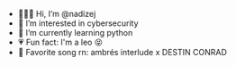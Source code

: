 - 👩🏾‍💻 Hi, I’m @nadizej
- 🔐 I’m interested in cybersecurity
- 🌱 I’m currently learning python
- 💗 Fun fact: I'm a leo 😝
- 🎵 Favorite song rn: ambrés interlude x DESTIN CONRAD

<!---
nadizej/nadizej is a ✨ special ✨ repository because its `README.md` (this file) appears on your GitHub profile.
You can click the Preview link to take a look at your changes.
--->
